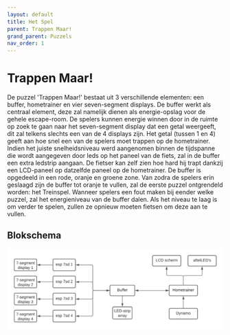 ```yaml
---
layout: default
title: Het Spel
parent: Trappen Maar!
grand_parent: Puzzels
nav_order: 1
---
```

# Trappen Maar! 

De puzzel 'Trappen Maar!' bestaat uit 3 verschillende elementen: een buffer, hometrainer en vier seven-segment displays. De buffer werkt als centraal element, deze zal namelijk dienen als energie-opslag voor de gehele escape-room. De spelers kunnen energie winnen door in de ruimte op zoek te gaan naar het seven-segment display dat een getal
weergeeft, dit zal telkens slechts een van de 4 displays zijn. Het getal (tussen 1 en 4) geeft aan hoe snel een van de spelers moet trappen op de hometrainer. Indien het juiste snelheidsniveau werd aangenomen binnen de tijdspanne die wordt aangegeven door leds op het paneel van de fiets, zal in de buffer een extra ledstrip aangaan. De fietser kan zelf zien hoe hard hij trapt dankzij een LCD-paneel op datzelfde paneel op de hometrainer. De buffer is opgedeeld in een rode, oranje en groene zone. Van zodra de spelers erin geslaagd zijn de buffer tot oranje te vullen, zal de eerste puzzel ontgrendeld worden: het Treinspel. Wanneer spelers een fout maken bij eender welke puzzel, zal het energieniveau van de buffer dalen. Als het niveau te laag is om verder te spelen, zullen ze opnieuw moeten fietsen om deze aan te vullen.   
## Blokschema 
![](2022-05-15-21-29-41.png)